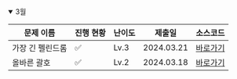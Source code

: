 <details open>
<summary>3월</summary>

| 문제 이름        | 진행 현황          | 난이도 | 제출일     | 소스코드                                |
| ---------------- | ------------------ | ------ | ---------- | --------------------------------------- |
| 가장 긴 펠린드롬 | :white_check_mark: | Lv.3   | 2024.03.21 | [바로가기](2024_03/가장긴팰린드롬.java) |
| 올바른 괄호      | :white_check_mark: | Lv.2   | 2024.03.18 | [바로가기](2024_03/올바른괄호.java)     |

</details>

<!-- :white_large_square: :white_check_mark: -->
